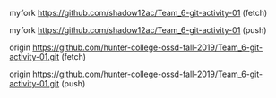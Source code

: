myfork  https://github.com/shadow12ac/Team_6-git-activity-01 (fetch)

myfork  https://github.com/shadow12ac/Team_6-git-activity-01 (push)

origin  https://github.com/hunter-college-ossd-fall-2019/Team_6-git-activity-01.git (fetch)

origin  https://github.com/hunter-college-ossd-fall-2019/Team_6-git-activity-01.git (push)